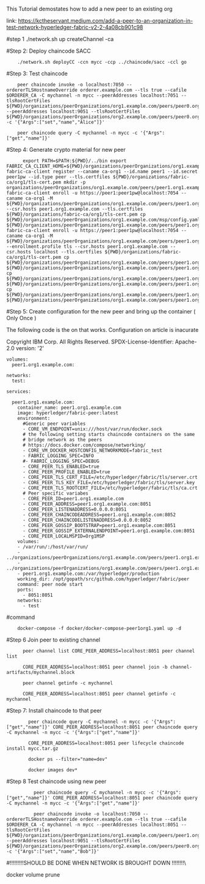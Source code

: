 This Tutorial demostates how to add a new peer to an existing org

link: https://kctheservant.medium.com/add-a-peer-to-an-organization-in-test-network-hyperledger-fabric-v2-2-4a08cb901c98

#step 1 
        ./network.sh up createChannel -ca

#Step 2: Deploy chaincode SACC

        ./network.sh deployCC -ccn mycc -ccp ../chaincode/sacc -ccl go

#Step 3: Test chaincode

        peer chaincode invoke -o localhost:7050 --ordererTLSHostnameOverride orderer.example.com --tls true --cafile $ORDERER_CA -C mychannel -n mycc --peerAddresses localhost:7051 --tlsRootCertFiles ${PWD}/organizations/peerOrganizations/org1.example.com/peers/peer0.org1.example.com/tls/ca.crt --peerAddresses localhost:9051 --tlsRootCertFiles ${PWD}/organizations/peerOrganizations/org2.example.com/peers/peer0.org2.example.com/tls/ca.crt -c '{"Args":["set","name","Alice"]}'

        peer chaincode query -C mychannel -n mycc -c '{"Args":["get","name"]}'

#Step 4: Generate crypto material for new peer

          export PATH=$PATH:${PWD}/../bin export FABRIC_CA_CLIENT_HOME=${PWD}/organizations/peerOrganizations/org1.example.com/ fabric-ca-client register --caname ca-org1 --id.name peer1 --id.secret peer1pw --id.type peer --tls.certfiles ${PWD}/organizations/fabric-ca/org1/tls-cert.pem mkdir -p organizations/peerOrganizations/org1.example.com/peers/peer1.org1.example.com fabric-ca-client enroll -u https://peer1:peer1pw@localhost:7054 --caname ca-org1 -M ${PWD}/organizations/peerOrganizations/org1.example.com/peers/peer1.org1.example.com/msp --csr.hosts peer1.org1.example.com --tls.certfiles ${PWD}/organizations/fabric-ca/org1/tls-cert.pem cp ${PWD}/organizations/peerOrganizations/org1.example.com/msp/config.yaml ${PWD}/organizations/peerOrganizations/org1.example.com/peers/peer1.org1.example.com/msp/config.yaml fabric-ca-client enroll -u https://peer1:peer1pw@localhost:7054 --caname ca-org1 -M ${PWD}/organizations/peerOrganizations/org1.example.com/peers/peer1.org1.example.com/tls --enrollment.profile tls --csr.hosts peer1.org1.example.com --csr.hosts localhost --tls.certfiles ${PWD}/organizations/fabric-ca/org1/tls-cert.pem cp ${PWD}/organizations/peerOrganizations/org1.example.com/peers/peer1.org1.example.com/tls/tlscacerts/* ${PWD}/organizations/peerOrganizations/org1.example.com/peers/peer1.org1.example.com/tls/ca.crt cp ${PWD}/organizations/peerOrganizations/org1.example.com/peers/peer1.org1.example.com/tls/signcerts/* ${PWD}/organizations/peerOrganizations/org1.example.com/peers/peer1.org1.example.com/tls/server.crt cp ${PWD}/organizations/peerOrganizations/org1.example.com/peers/peer1.org1.example.com/tls/keystore/* ${PWD}/organizations/peerOrganizations/org1.example.com/peers/peer1.org1.example.com/tls/server.key

#Step 5: Create configuration for the new peer and bring up the container ( Only Once )

The following code is the on that works. Configuration on article is inacurate

Copyright IBM Corp. All Rights Reserved.
SPDX-License-Identifier: Apache-2.0
	version: '2'

	volumes:
	  peer1.org1.example.com:

	networks:
	  test:

	services:

	  peer1.org1.example.com:
	    container_name: peer1.org1.example.com
	    image: hyperledger/fabric-peer:latest
	    environment:
	      #Generic peer variables
	      - CORE_VM_ENDPOINT=unix:///host/var/run/docker.sock
	      # the following setting starts chaincode containers on the same
	      # bridge network as the peers
	      # https://docs.docker.com/compose/networking/
	      - CORE_VM_DOCKER_HOSTCONFIG_NETWORKMODE=fabric_test
	      - FABRIC_LOGGING_SPEC=INFO
	      #- FABRIC_LOGGING_SPEC=DEBUG
	      - CORE_PEER_TLS_ENABLED=true
	      - CORE_PEER_PROFILE_ENABLED=true
	      - CORE_PEER_TLS_CERT_FILE=/etc/hyperledger/fabric/tls/server.crt
	      - CORE_PEER_TLS_KEY_FILE=/etc/hyperledger/fabric/tls/server.key
	      - CORE_PEER_TLS_ROOTCERT_FILE=/etc/hyperledger/fabric/tls/ca.crt
	      # Peer specific variabes
	      - CORE_PEER_ID=peer1.org1.example.com
	      - CORE_PEER_ADDRESS=peer1.org1.example.com:8051
	      - CORE_PEER_LISTENADDRESS=0.0.0.0:8051
	      - CORE_PEER_CHAINCODEADDRESS=peer1.org1.example.com:8052
	      - CORE_PEER_CHAINCODELISTENADDRESS=0.0.0.0:8052
	      - CORE_PEER_GOSSIP_BOOTSTRAP=peer1.org1.example.com:8051
	      - CORE_PEER_GOSSIP_EXTERNALENDPOINT=peer1.org1.example.com:8051
	      - CORE_PEER_LOCALMSPID=Org1MSP
	    volumes:
		- /var/run/:/host/var/run/
		- ../organizations/peerOrganizations/org1.example.com/peers/peer1.org1.example.com/msp:/etc/hyperledger/fabric/msp
		- ../organizations/peerOrganizations/org1.example.com/peers/peer1.org1.example.com/tls:/etc/hyperledger/fabric/tls
		- peer1.org1.example.com:/var/hyperledger/production
	    working_dir: /opt/gopath/src/github.com/hyperledger/fabric/peer
	    command: peer node start
	    ports:
	      - 8051:8051
	    networks:
	      - test
#command

        docker-compose -f docker/docker-compose-peer1org1.yaml up -d

#Step 6 Join peer to existing channel

          peer channel list CORE_PEER_ADDRESS=localhost:8051 peer channel list

          CORE_PEER_ADDRESS=localhost:8051 peer channel join -b channel-artifacts/mychannel.block
  
          peer channel getinfo -c mychannel

          CORE_PEER_ADDRESS=localhost:8051 peer channel getinfo -c mychannel

#Step 7: Install chaincode to that peer

            peer chaincode query -C mychannel -n mycc -c '{"Args":["get","name"]}' CORE_PEER_ADDRESS=localhost:8051 peer chaincode query -C mychannel -n mycc -c '{"Args":["get","name"]}'

            CORE_PEER_ADDRESS=localhost:8051 peer lifecycle chaincode install mycc.tar.gz

            docker ps --filter="name=dev"

            docker images dev*

#Step 8 Test chaincode using new peer

              peer chaincode query -C mychannel -n mycc -c '{"Args":["get","name"]}' CORE_PEER_ADDRESS=localhost:8051 peer chaincode query -C mychannel -n mycc -c '{"Args":["get","name"]}'

              peer chaincode invoke -o localhost:7050 --ordererTLSHostnameOverride orderer.example.com --tls true --cafile $ORDERER_CA -C mychannel -n mycc --peerAddresses localhost:8051 --tlsRootCertFiles ${PWD}/organizations/peerOrganizations/org1.example.com/peers/peer1.org1.example.com/tls/ca.crt --peerAddresses localhost:9051 --tlsRootCertFiles ${PWD}/organizations/peerOrganizations/org2.example.com/peers/peer0.org2.example.com/tls/ca.crt -c '{"Args":["set","name","Bob"]}'

#!!!!!!!!!SHOULD BE DONE WHEN NETWORK IS BROUGHT DOWN !!!!!!!!\

docker volume prune
